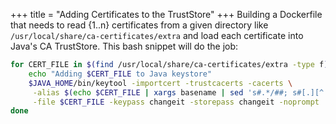 +++
title = "Adding Certificates to the TrustStore"
+++
Building a Dockerfile that needs to read {1..n} certificates from a given directory like `/usr/local/share/ca-certificates/extra` and load each certificate into Java's CA TrustStore.  This bash snippet will do the job:

```bash
for CERT_FILE in $(find /usr/local/share/ca-certificates/extra -type f); do
    echo "Adding $CERT_FILE to Java keystore"
    $JAVA_HOME/bin/keytool -importcert -trustcacerts -cacerts \
     -alias $(echo $CERT_FILE | xargs basename | sed 's#.*/##; s#[.][^.]*$##') \
     -file $CERT_FILE -keypass changeit -storepass changeit -noprompt
done
```